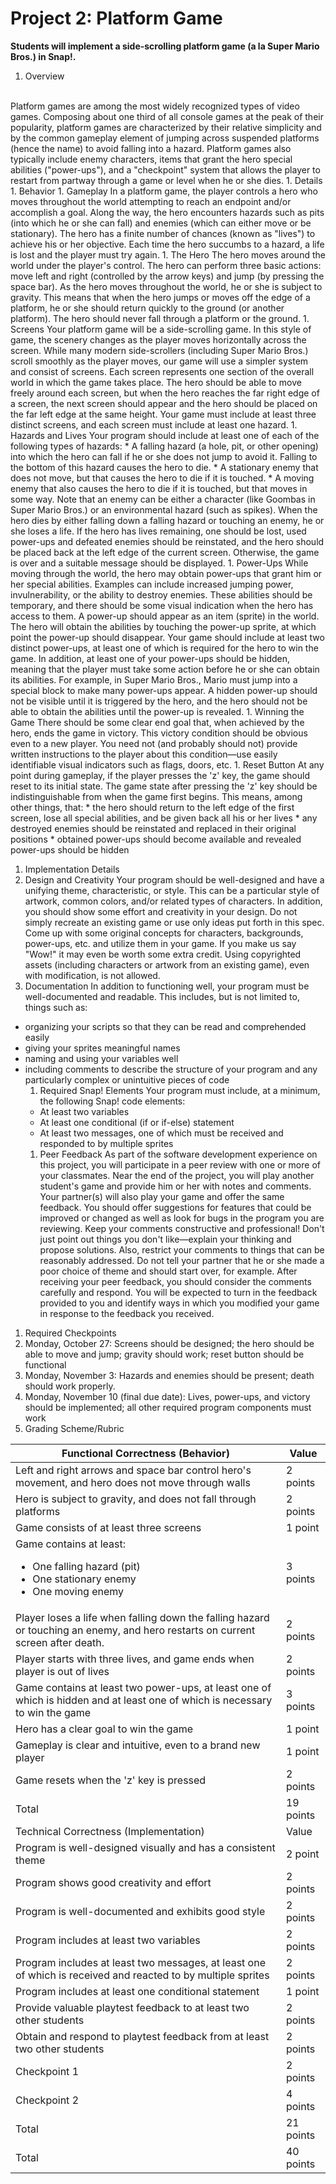 # Project 2: Platform Game	

**Students will implement a side-scrolling platform game (a la Super Mario Bros.) in Snap!.**

1. Overview
<br/>
Platform games are among the most widely recognized types of video games.  Composing about one third of all console games at the peak of their popularity, platform games are characterized by their relative simplicity and by the common gameplay element of jumping across suspended platforms (hence the name) to avoid falling into a hazard.  Platform games also typically include enemy characters, items that grant the hero special abilities ("power-ups"), and a "checkpoint" system that allows the player to restart from partway through a game or level when he or she dies.
1. Details
  1. Behavior
    1. Gameplay
In a platform game, the player controls a hero who moves throughout the world attempting to reach an endpoint and/or accomplish a goal.  Along the way, the hero encounters hazards such as pits (into which he or she can fall) and enemies (which can either move or be stationary).  The hero has a finite number of chances (known as "lives") to achieve his or her objective.  Each time the hero succumbs to a hazard, a life is lost and the player must try again.
  1. The Hero
  The hero moves around the world under the player's control.  The hero can perform three basic actions: move left and right (controlled by the arrow keys) and jump (by pressing the space bar).  As the hero moves throughout the world, he or she is subject to gravity.  This means that when the hero jumps or moves off the edge of a platform, he or she should return quickly to the ground (or another platform).  The hero should never fall through a platform or the ground.
  1. Screens
Your platform game will be a side-scrolling game.  In this style of game, the scenery changes as the player moves horizontally across the screen.  While many modern side-scrollers (including Super Mario Bros.) scroll smoothly as the player moves, our game will use a simpler system and consist of screens.  Each screen represents one section of the overall world in which the game takes place.  The hero should be able to move freely around each screen, but when the hero reaches the far right edge of a screen, the next screen should appear and the hero should be placed on the far left edge at the same height.  Your game must include at least three distinct screens, and each screen must include at least one hazard.
  1. Hazards and Lives
Your program should include at least one of each of the following types of hazards:
    * A falling hazard (a hole, pit, or other opening) into which the hero can fall if he or she does not jump to avoid it.  Falling to the bottom of this hazard causes the hero to die.
    * A stationary enemy that does not move, but that causes the hero to die if it is touched.
    * A moving enemy that also causes the hero to die if it is touched, but that moves in some way.
Note that an enemy can be either a character (like Goombas in Super Mario Bros.) or an environmental hazard (such as spikes).  When the hero dies by either falling down a falling hazard or touching an enemy, he or she loses a life.  If the hero has lives remaining, one should be lost, used power-ups and defeated enemies should be reinstated, and the hero should be placed back at the left edge of the current screen.  Otherwise, the game is over and a suitable message should be displayed.
  1. Power-Ups
While moving through the world, the hero may obtain power-ups that grant him or her special abilities.  Examples can include increased jumping power, invulnerability, or the ability to destroy enemies.  These abilities should be temporary, and there should be some visual indication when the hero has access to them.  A power-up should appear as an item (sprite) in the world.  The hero will obtain the abilities by touching the power-up sprite, at which point the power-up should disappear.  Your game should include at least two distinct power-ups, at least one of which is required for the hero to win the game.
In addition, at least one of your power-ups should be hidden, meaning that the player must take some action before he or she can obtain its abilities.  For example, in Super Mario Bros., Mario must jump into a special block to make many power-ups appear.  A hidden power-up should not be visible until it is triggered by the hero, and the hero should not be able to obtain the abilities until the power-up is revealed.
  1. Winning the Game
There should be some clear end goal that, when achieved by the hero, ends the game in victory.  This victory condition should be obvious even to a new player.  You need not (and probably should not) provide written instructions to the player about this condition&mdash;use easily identifiable visual indicators such as flags, doors, etc.
  1. Reset Button
At any point during gameplay, if the player presses the 'z' key, the game should reset to its initial state.  The game state after pressing the 'z' key should be indistinguishable from when the game first begins.  This means, among other things, that:
    * the hero should return to the left edge of the first screen, lose all special abilities, and be given back all his or her lives
    * any destroyed enemies should be reinstated and replaced in their original positions
    * obtained power-ups should become available and revealed power-ups should be hidden 

1. Implementation Details
  1. Design and Creativity
Your program should be well-designed and have a unifying theme, characteristic, or style.  This can be a particular style of artwork, common colors, and/or related types of characters.  In addition, you should show some effort and creativity in your design.  Do not simply recreate an existing game or use only ideas put forth in this spec.  Come up with some original concepts for characters, backgrounds, power-ups, etc. and utilize them in your game.  If you make us say "Wow!" it may even be worth some extra credit.  Using copyrighted assets (including characters or artwork from an existing game), even with modification, is not allowed.  
  1. Documentation
In addition to functioning well, your program must be well-documented and readable.  This includes, but is not limited to, things such as:
* organizing your scripts so that they can be read and comprehended easily
* giving  your sprites meaningful names
* naming and using your variables well
* including comments to describe the structure of your program and any particularly complex or unintuitive pieces of code
  1. Required Snap! Elements
Your program must include, at a minimum, the following Snap! code elements:
    * At least two variables
    * At least one conditional (if or if-else) statement
    * At least two messages, one of which must be received and responded to by multiple sprites
  1. Peer Feedback
As part of the software development experience on this project, you will participate in a peer review with one or more of your classmates.  Near the end of the project, you will play another student's game and provide him or her with notes and comments.  Your partner(s) will also play your game and offer the same feedback.  You should offer suggestions for features that could be improved or changed as well as look for bugs in the program you are reviewing.  Keep your comments constructive and professional!  Don't just point out things you don't like—explain your thinking and propose solutions.  Also, restrict your comments to things that can be reasonably addressed.  Do not tell your partner that he or she made a poor choice of theme and should start over, for example.
After receiving your peer feedback, you should consider the comments carefully and respond.  You will be expected to turn in the feedback provided to you and identify ways in which you modified your game in response to the feedback you received.
1. Required Checkpoints
  1. Monday, October 27: Screens should be designed; the hero should be able to move and jump; gravity should work; reset button should be functional
  1. Monday, November 3: Hazards and enemies should be present; death should work properly.
  1. Monday, November 10 (final due date): Lives, power-ups, and victory should be implemented; all other required program components must work
1. Grading Scheme/Rubric

|Functional Correctness (Behavior)| Value |
| -- | -- |
| Left and right arrows and space bar control hero's movement, and hero does not move through walls | 2 points |
| Hero is subject to gravity, and does not fall through platforms | 2 points |
| Game consists of at least three screens | 1 point |
| Game contains at least: <ul><li>One falling hazard (pit)</li><li>One stationary enemy</li><li>One moving enemy</li>| 3 points |
| Player loses a life when falling down the falling hazard or touching an enemy, and hero restarts on current screen after death. | 2 points |
| Player starts with three lives, and game ends when player is out of lives | 2 points |
| Game contains at least two power-ups, at least one of which is hidden and at least one of which is necessary to win the game | 3 points |
| Hero has a clear goal to win the game | 1 point |
| Gameplay is clear and intuitive, even to a brand new player | 1 point |
| Game resets when the 'z' key is pressed | 2 points |
| Total | 19 points |
| Technical Correctness (Implementation) | Value |
| Program is well-designed visually and has a consistent theme | 2 point |
| Program shows good creativity and effort | 2 points |
| Program is well-documented and exhibits good style | 2 points |
| Program includes at least two variables | 2 points |
| Program includes at least two messages, at least one of which is received and reacted to by multiple sprites | 2 points |
| Program includes at least one conditional statement | 1 point |
| Provide valuable playtest feedback to at least two other students | 2 points |
| Obtain and respond to playtest feedback from at least two other students | 2 points |
| Checkpoint 1 | 2 points |
| Checkpoint 2 | 4 points |
| Total | 21 points |
| Total | 40 points |

